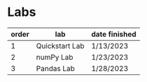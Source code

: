 # Labs

| order  | lab| date finished |
| ---- | ---- | ---- |
| 1  | Quickstart Lab  | 1/13/2023 |
| 2  | numPy Lab  | 1/23/2023 |
| 3  | Pandas Lab  | 1/28/2023 |
